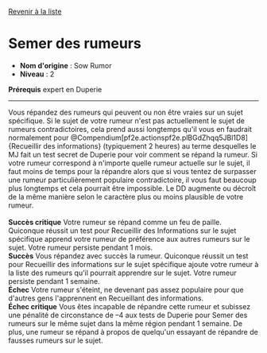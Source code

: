[Revenir à la liste](..)

# Semer des rumeurs

 * **Nom d'origine** : Sow Rumor
 * **Niveau** : 2


<p><span><strong>Prérequis</strong> expert en Duperie<br></span></p>
<hr>
<p>Vous répandez des rumeurs qui peuvent ou non être vraies sur un sujet spécifique. Si le sujet de votre rumeur n'est pas actuellement le sujet de rumeurs contradictoires, cela prend aussi longtemps qu'il vous en faudrait normalement pour @Compendium[pf2e.actionspf2e.plBGdZhqq5JBl1D8]{Recueillir des informations} (typiquement 2 heures) au terme desquelles le MJ fait un test secret de Duperie pour voir comment se répand la rumeur. Si votre rumeur correspond à n'importe quelle rumeur actuelle sur le sujet, il faut moins de temps pour la répandre alors que si vous tentez de surpasser une rumeur particulièrement populaire  contradictoire, il vous faut beaucoup plus longtemps et cela pourrait être impossible. Le DD augmente ou décroît de la même manière selon le caractère plus ou moins plausible de votre rumeur.<br><br><strong>Succès critique</strong> Votre rumeur se répand comme un feu de paille. Quiconque réussit un test pour Recueillir des Informations sur le sujet spécifique apprend votre rumeur de préférence aux autres rumeurs sur le sujet. Votre rumeur persiste pendant 1 mois.<br><strong>Succès</strong> Vous répandez avec succès la rumeur. Quiconque réussit un test pour Recueillir des informations sur le sujet spécifique ajoute votre rumeur à la liste des rumeurs qu'il pourrait apprendre sur le sujet. Votre rumeur persiste pendant 1 semaine.<br><strong>Échec</strong> Votre rumeur s'éteint, ne devenant pas assez populaire pour que d'autres gens l'apprennent en Recueillant des informations.<br><strong>Échec critique</strong> Vous êtes incapable de répandre cette rumeur et subissez une pénalité de circonstance de –4 aux tests de Duperie pour Semer des rumeurs sur le même sujet dans la même région pendant 1 semaine. De plus, une rumeur se répand à propos de quelqu'un essayant de répandre de fausses rumeurs sur le sujet.&nbsp;</p>